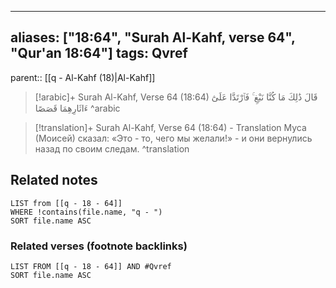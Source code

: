 
---
aliases: ["18:64", "Surah Al-Kahf, verse 64", "Qur'an 18:64"]
tags: Qvref
---

parent:: [[q - Al-Kahf (18)|Al-Kahf]]

> [!arabic]+ Surah Al-Kahf, Verse 64 (18:64)
> <span class="quran-arabic">قَالَ ذَٰلِكَ مَا كُنَّا نَبْغِ ۚ فَٱرْتَدَّا عَلَىٰٓ ءَاثَارِهِمَا قَصَصًا</span>
^arabic

> [!translation]+ Surah Al-Kahf, Verse 64 (18:64) - Translation
> Муса (Моисей) сказал: «Это - то, чего мы желали!» - и они вернулись назад по своим следам.
^translation



## Related notes
```dataview
LIST from [[q - 18 - 64]]
WHERE !contains(file.name, "q - ")
SORT file.name ASC
```

### Related verses (footnote backlinks)
```dataview
LIST FROM [[q - 18 - 64]] AND #Qvref
SORT file.name ASC
```

